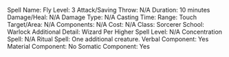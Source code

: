 
Spell Name: Fly
Level: 3
Attack/Saving Throw: N/A
Duration: 10 minutes
Damage/Heal: N/A
Damage Type: N/A
Casting Time: 
Range: Touch
Target/Area: N/A
Components: N/A
Cost: N/A
Class: Sorcerer
School:  Warlock
Additional Detail:  Wizard
Per Higher Spell Level: N/A
Concentration Spell: N/A
Ritual Spell: One additional creature.
Verbal Component: Yes
Material Component: No
Somatic Component: Yes
